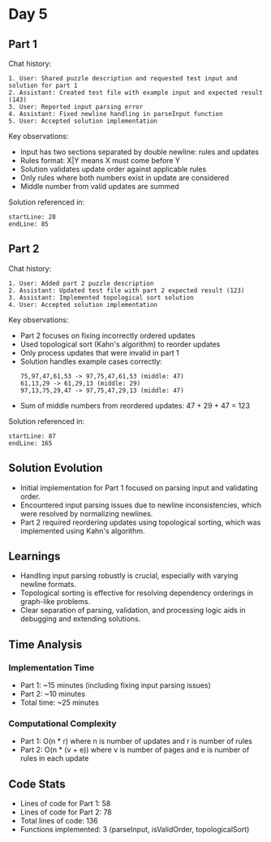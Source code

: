 # Day 5

## Part 1

Chat history:
```
1. User: Shared puzzle description and requested test input and solution for part 1
2. Assistant: Created test file with example input and expected result (143)
3. User: Reported input parsing error
4. Assistant: Fixed newline handling in parseInput function
5. User: Accepted solution implementation
```

Key observations:
- Input has two sections separated by double newline: rules and updates
- Rules format: X|Y means X must come before Y
- Solution validates update order against applicable rules
- Only rules where both numbers exist in update are considered
- Middle number from valid updates are summed

Solution referenced in:
```
startLine: 28
endLine: 85
```

## Part 2

Chat history:
```
1. User: Added part 2 puzzle description
2. Assistant: Updated test file with part 2 expected result (123)
3. Assistant: Implemented topological sort solution
4. User: Accepted solution implementation
```

Key observations:
- Part 2 focuses on fixing incorrectly ordered updates
- Used topological sort (Kahn's algorithm) to reorder updates
- Only process updates that were invalid in part 1
- Solution handles example cases correctly:
  ```
  75,97,47,61,53 -> 97,75,47,61,53 (middle: 47)
  61,13,29 -> 61,29,13 (middle: 29)
  97,13,75,29,47 -> 97,75,47,29,13 (middle: 47)
  ```
- Sum of middle numbers from reordered updates: 47 + 29 + 47 = 123

Solution referenced in:
```
startLine: 87
endLine: 165
```

## Solution Evolution
- Initial implementation for Part 1 focused on parsing input and validating order.
- Encountered input parsing issues due to newline inconsistencies, which were resolved by normalizing newlines.
- Part 2 required reordering updates using topological sorting, which was implemented using Kahn's algorithm.

## Learnings
- Handling input parsing robustly is crucial, especially with varying newline formats.
- Topological sorting is effective for resolving dependency orderings in graph-like problems.
- Clear separation of parsing, validation, and processing logic aids in debugging and extending solutions.

## Time Analysis
### Implementation Time
- Part 1: ~15 minutes (including fixing input parsing issues)
- Part 2: ~10 minutes
- Total time: ~25 minutes

### Computational Complexity
- Part 1: O(n * r) where n is number of updates and r is number of rules
- Part 2: O(n * (v + e)) where v is number of pages and e is number of rules in each update

## Code Stats
- Lines of code for Part 1: 58
- Lines of code for Part 2: 78
- Total lines of code: 136
- Functions implemented: 3 (parseInput, isValidOrder, topologicalSort)
